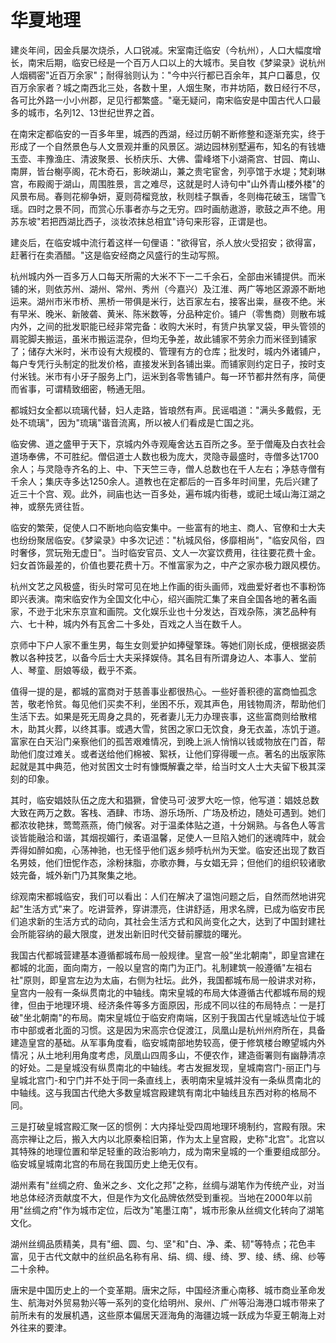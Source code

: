 # 华夏地理

建炎年间，因金兵屡次烧杀，人口锐减。宋室南迁临安（今杭州），人口大幅度增长，南宋后期，临安已经是一个百万人口以上的大城市。吴自牧《梦粱录》说杭州人烟稠密"近百万余家"；耐得翁则认为："今中兴行都已百余年，其户口蕃息，仅百万余家者？城之南西北三处，各数十里，人烟生聚，市井坊陌，数日经行不尽，各可比外路一小小州郡，足见行都繁盛。"毫无疑问，南宋临安是中国古代人口最多的城市，名列12、13世纪世界之首。

在南宋定都临安的一百多年里，城西的西湖，经过历朝不断修整和逐渐充实，终于形成了一个自然景色与人文景观并重的风景区。湖边园林别墅遍布，知名的有钱塘玉壶、丰豫渔庄、清波聚景、长桥庆乐、大佛、雷峰塔下小湖斋宫、甘园、南山、南屏，皆台榭亭阁，花木奇石，影映湖山，兼之贵宅宦舍，列亭馆于水堤；梵刹琳宫，布殿阁于湖山，周围胜景，言之难尽，这就是时人诗句中"山外青山楼外楼"的风景布局。春则花柳争妍，夏则荷榴竞放，秋则桂子飘香，冬则梅花破玉，瑞雪飞瑶。四时之景不同，而赏心乐事者亦与之无穷。四时画舫遨游，歌鼓之声不绝。用苏东坡"若把西湖比西子，淡妆浓抹总相宜"诗句来形容，正谓是也。

建炎后，在临安城中流行着这样一句俚语："欲得官，杀人放火受招安；欲得富，赶著行在卖酒醋。"这是临安经商之风盛行的生动写照。

杭州城内外一百多万人口每天所需的大米不下一二千余石，全部由米铺提供。而米铺的米，则依苏州、湖州、常州、秀州（今嘉兴）及江淮、两广等地区源源不断地运来。湖州市米市桥、黑桥一带俱是米行，达百家左右，接客出粜，昼夜不绝。米有早米、晚米、新陂砻、黄米、陈米数等，分品种定价。铺户（零售商）则散布城内外，之间的批发职能已经非常完备：收购大米时，有赁户执掌叉袋，甲头管领的肩驼脚夫搬运，虽米市搬运混杂，但均无争差，故此铺家不劳余力而米径到铺家了；储存大米时，米市设有大规模的、管理有方的仓库；批发时，城内外诸铺户，每户专凭行头制定的批发价格，直接发米到各铺出粜。而铺家则约定日子，按时支付米钱。米市有小牙子服务上门，运米到各零售铺户。每一环节都井然有序，简便而省事，可谓精致细密，畅通无阻。

都城妇女全都以琉璃代替，妇人走路，皆琅然有声。民谣唱道："满头多戴假，无处不琉璃"，因为"琉璃"谐音流离，所以被人们看成是亡国之兆。

临安佛、道之盛甲于天下，京城内外寺观庵舍达五百所之多。至于僧庵及白衣社会道场奉佛，不可胜纪。僧侣道士人数也极为庞大，灵隐寺最盛时，寺僧多达1700余人；与灵隐寺齐名的上、中、下天竺三寺，僧人总数也在千人左右；净慈寺僧有千余人；集庆寺多达1250余人。道教也在定都后的一百多年时间里，先后兴建了近三十个宫、观。此外，祠庙也达一百多处，遍布城内街巷，或祀土域山海江湖之神，或祭先贤往哲。

临安的繁荣，促使人口不断地向临安集中。一些富有的地主、商人、官僚和士大夫也纷纷聚居临安。《梦粱录》中多次记述："杭城风俗，侈靡相尚"，"临安风俗，四时奢侈，赏玩殆无虚日"。当时临安官员、文人一次宴饮费用，往往要花费十金。妇女首饰最差的，价值也要花费十万。不惟富家为之，中产之家亦极力跟风模仿。

杭州文艺之风极盛，街头时常可见在地上作画的街头画师，戏曲爱好者也不事粉饰即兴表演。南宋临安作为全国文化中心，绍兴画院汇集了来自全国各地的著名画家，不逊于北宋东京宣和画院。文化娱乐业也十分发达，百戏杂陈，演艺品种有六、七十种，城内外有瓦舍二十多处，百戏之人当在数千人。

京师中下户人家不重生男，每生女则爱护如捧璧擎珠。等她们刚长成，便根据姿质教以各种技艺，以备今后士大夫采择娱侍。其名目有所谓身边人、本事人、堂前人、琴童、厨娘等级，截乎不紊。

值得一提的是，都城的富商对于慈善事业都很热心。一些好善积德的富商恤孤念苦，敬老怜贫。每见他们买卖不利，坐困不乐，观其声色，用钱物周济，帮助他们生活下去。如果是死无周身之具的，死者妻儿无力办理丧事，这些富商则给散棺木，助其火葬，以终其事。或遇大雪，贫困之家口无饮食，身无衣盖，冻饥于道。富家在白天沿门亲察他们的孤苦艰难情况，到晚上派人悄悄以钱或物放在门首，帮助他们度过难关。或者送给他们棉被、絮袄，让他们穿得暖一点。著名的出版家陈起就是其中典范，他对贫困文士时有慷慨解囊之举，给当时文人士大夫留下极其深刻的印象。

其时，临安娼妓队伍之庞大和猖獗，曾使马可·波罗大吃一惊，他写道：娼妓总数大致在两万之数。客栈、酒肆、市场、游乐场所、广场及桥边，随处可遇到。她们都浓妆艳抹，莺莺燕燕，倚门候客。对于温柔体贴之道，十分娴熟。与各色人等言谈皆能融洽和谐，其烟视媚行，柔语温馨，足使人一旦陷入她们的迷魂阵中，就会弄得如醉如痴，心荡神驰，也无怪乎他们返乡频呼杭州为天堂。临安还出现了数百名男妓，他们忸怩作态，涂粉抹脂，亦歌亦舞，与女娼无异；但他们的组织较诸歌妓完备，城外新门乃其聚集之地。

综观南宋都城临安，我们可以看出：人们在解决了温饱问题之后，自然而然地讲究起"生活方式"来了。吃讲营养，穿讲漂亮，住讲舒适，用求名牌，已成为临安市民们追求新的生活方式的动向，其社会生活方式和风尚变化之大，达到了中国封建社会所能容纳的最大限度，迸发出新旧时代交替前朦胧的曙光。

我国古代都城营建基本遵循都城布局一般规律。皇宫一般"坐北朝南"，即皇宫建在都城的北面，面向南方，一般以皇宫的南门为正门。礼制建筑一般遵循"左祖右社"原则，即皇宫左边为太庙，右侧为社坛。此外，我国都城布局一般讲求对称，皇宫内一般有一条纵贯南北的中轴线。南宋皇城的布局大体遵循古代都城布局的规律，但由于地理环境、经济条件等多方面原因，形成不同以往的布局特点：一是打破"坐北朝南"的布局。南宋皇城位于临安府南端，区别于我国古代皇城选址位于城市中部或者北面的习惯。这是因为宋高宗仓促渡江，凤凰山是杭州州府所在，具备建造皇宫的基础。从军事角度看，临安城南部地势较高，便于修筑楼台瞭望城内外情况；从土地利用角度考虑，凤凰山四周多山，不便农作，建造衙署则有幽静清凉的好处。二是皇城没有纵贯南北的中轴线。考古发掘发现，皇城南宫门-丽正门与皇城北宫门-和宁门并不处于同一条直线上，表明南宋皇城并没有一条纵贯南北的中轴线。这与我国古代绝大多数皇城宫殿建筑有南北中轴线且东西对称的格局不同。

三是打破皇城宫殿汇聚一区的惯例：大内择址受四周地理环境制约，宫殿有限。宋高宗禅让之后，搬入大内以北原秦桧旧第，作为太上皇宫殿，史称"北宫"。北宫以其特殊的地理位置和举足轻重的政治影响力，成为南宋皇城的一个重要组成部分。临安城皇城南北宫的布局在我国历史上绝无仅有。

湖州素有"丝绸之府、鱼米之乡、文化之邦"之称，丝绸与湖笔作为传统产业，对当地总体经济贡献度不大，但是作为文化品牌依然受到重视。当地在2000年以前用"丝绸之府"作为城市定位，后改为"笔墨江南"，城市形象从丝绸文化转向了湖笔文化。

湖州丝绸品质精美，具有"细、圆、匀、坚"和"白、净、柔、韧"等特点；花色丰富，见于古代文献中的丝织品名称有帛、绢、绸、缦、绮、罗、绫、绣、绵、纱等二十余种。

唐宋是中国历史上的一个变革期。唐宋之际，中国经济重心南移、城市商业革命发生、航海对外贸易勃兴等一系列的变化给明州、泉州、广州等沿海港口城市带来了前所未有的发展机遇，这些原本偏居天涯海角的海疆边城一跃成为华夏王朝海上对外往来的要津。

